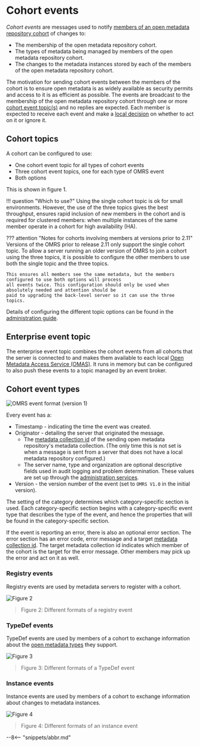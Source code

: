 <!-- SPDX-License-Identifier: CC-BY-4.0 -->
<!-- Copyright Contributors to the Egeria project. -->

# Cohort events

*Cohort events* are messages used to notify [members of an open metadata repository cohort](./concepts/cohort-members) of changes to:

- The membership of the open metadata repository cohort.
- The types of metadata being managed by members of the open metadata repository cohort.
- The changes to the metadata instances stored by each of the members of the open metadata repository cohort.

The motivation for sending cohort events between the members of the cohort is to ensure open metadata is as widely available as security permits and access to it is as efficient as possible.  The events are broadcast to the membership of the open metadata repository cohort through one or more [cohort event topic(s)](#cohort-topics) and no replies are expected. Each member is expected to receive each event and make a [local decision](./concepts/open-metadata-exchange-rule) on whether to act on it or ignore it.

## Cohort topics

A cohort can be configured to use:

- One cohort event topic for all types of cohort events
- Three cohort event topics, one for each type of OMRS event
- Both options

This is shown in figure 1.



!!! question "Which to use?"
    Using the single cohort topic is ok for small environments. However, the use of the three topics gives
    the best throughput, ensures rapid inclusion of new members in the cohort and is required for clustered members:
    when multiple instances of the same member operate in a cohort for high availability (HA).

??? attention "Notes for cohorts involving members at versions prior to 2.11"
    Versions of the OMRS prior to release 2.11 only support the single cohort topic.
    To allow a server running an older version of OMRS to join a cohort using the three topics, it is possible to
    configure the other members to use both the single topic and the three topics.

    This ensures all members see the same metadata, but the members configured to use both options will process
    all events twice. This configuration should only be used when absolutely needed and attention should be
    paid to upgrading the back-level server so it can use the three topics.

Details of configuring the different topic options can be found in the
[administration guide](./guides/admin/guide).

## Enterprise event topic

The enterprise event topic combines the cohort events from all cohorts that the server is connected to and makes them available to each local [Open Metadata Access Service (OMAS)](./services/omas).  It runs in memory but can be configured to also push these events to a topic managed by an event broker.

## Cohort event types

![OMRS event format (version 1)](cohort-event-format.svg)

Every event has a:

- Timestamp - indicating the time the event was created.
- Originator - detailing the server that originated the message.
    - The [metadata collection id](./concepts/metadata-collection-id) of the sending open metadata repository's metadata collection.  (The only time this is not set is when a message is sent from a server that does not have a local metadata repository configured.)
    - The server name, type and organization are optional descriptive fields used in audit logging and problem determination. These values are set up through the [administration services](./guides/admin/guide).
- Version - the version number of the event (set to `OMRS V1.0` in the initial version).

The setting of the category determines which category-specific section is used. Each category-specific section begins with a category-specific event type that describes the type of the event, and hence the properties that will be found in the category-specific section.

If the event is reporting an error, there is also an optional error section.  The error section has an error code, error message and a target [metadata collection id](./concepts/metadata-collection-id).  The target metadata collection id indicates which member of the cohort is the target for the error message.  Other members may pick up the error and act on it as well.

### Registry events

Registry events are used by metadata servers to register with a cohort.

![Figure 2](cohort-registry-event-formats.svg)
> Figure 2: Different formats of a registry event

### TypeDef events

TypeDef events are used by members of a cohort to exchange information about the [open metadata types](./types) they support.

![Figure 3](cohort-typedef-event-formats.svg)
> Figure 3: Different formats of a TypeDef event


### Instance events

Instance events are used by members of a cohort to exchange information about changes to metadata instances.

![Figure 4](cohort-instance-event-formats.svg)
> Figure 4: Different formats of an instance event

--8<-- "snippets/abbr.md"
